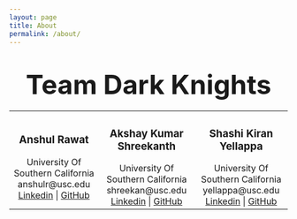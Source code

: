 ```yaml
---
layout: page
title: About
permalink: /about/
---
```


<h1 align="center" ><b><font size="+5">Team Dark Knights</font></b></h1>

 <table style="width:100%;text-align:center">
  <tr>
    <td>
	<h3>Anshul Rawat</h3>
	University Of Southern California<br/>
	anshulr@usc.edu<br/>
	<a href="https://www.linkedin.com/in/anshul-rawat-72017848/">Linkedin</a> | <a href="https://github.com/">GitHub</a>
    </td>
    <td>
	<h3>Akshay Kumar Shreekanth</h3>
	University Of Southern California<br/>
	shreekan@usc.edu<br/>
	<a href="https://www.linkedin.com/in/akshaykumars/">Linkedin</a> | <a href="https://github.com/">GitHub</a>
    </td>
    <td>
	<h3>Shashi Kiran Yellappa</h3>
	University Of Southern California<br/>
	yellappa@usc.edu<br/>
	<a href="https://www.linkedin.com/in/shashikiran-yellappa/">Linkedin</a> | <a href="https://github.com/shashikiran47">GitHub</a>
    </td>
  </tr>
</table>

<!--
This is the base Jekyll theme. You can find out more info about customizing your Jekyll theme, as well as basic Jekyll usage documentation at [jekyllrb.com](http://jekyllrb.com/)

You can find the source code for the Jekyll new theme at:
{% include icon-github.html username="jglovier" %} /
[jekyll-new](https://github.com/jglovier/jekyll-new)

You can find the source code for Jekyll at
{% include icon-github.html username="jekyll" %} /
[jekyll](https://github.com/jekyll/jekyll)
-->
